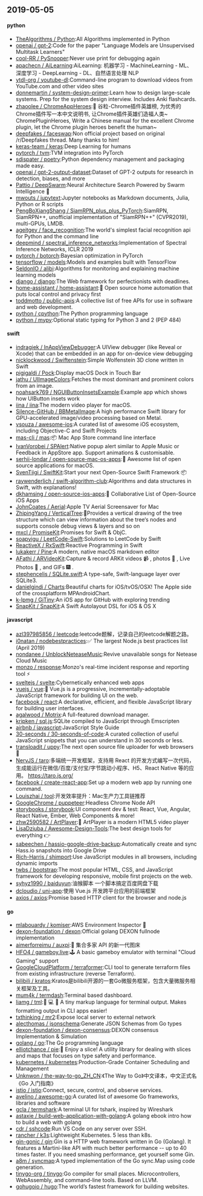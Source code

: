 ## 2019-05-05

#### python
* [TheAlgorithms / Python](https://github.com/TheAlgorithms/Python):All Algorithms implemented in Python
* [openai / gpt-2](https://github.com/openai/gpt-2):Code for the paper "Language Models are Unsupervised Multitask Learners"
* [cool-RR / PySnooper](https://github.com/cool-RR/PySnooper):Never use print for debugging again
* [apachecn / AiLearning](https://github.com/apachecn/AiLearning):AiLearning: 机器学习 - MachineLearning - ML、深度学习 - DeepLearning - DL、自然语言处理 NLP
* [ytdl-org / youtube-dl](https://github.com/ytdl-org/youtube-dl):Command-line program to download videos from YouTube.com and other video sites
* [donnemartin / system-design-primer](https://github.com/donnemartin/system-design-primer):Learn how to design large-scale systems. Prep for the system design interview. Includes Anki flashcards.
* [zhaoolee / ChromeAppHeroes](https://github.com/zhaoolee/ChromeAppHeroes):🌈
谷粒-Chrome插件英雄榜, 为优秀的Chrome插件写一本中文说明书, 让Chrome插件英雄们造福人类~ ChromePluginHeroes, Write a Chinese manual for the excellent Chrome plugin, let the Chrome plugin heroes benefit the human~
* [deepfakes / faceswap](https://github.com/deepfakes/faceswap):Non official project based on original /r/Deepfakes thread. Many thanks to him!
* [keras-team / keras](https://github.com/keras-team/keras):Deep Learning for humans
* [pytorch / tvm](https://github.com/pytorch/tvm):TVM integration into PyTorch
* [sdispater / poetry](https://github.com/sdispater/poetry):Python dependency management and packaging made easy.
* [openai / gpt-2-output-dataset](https://github.com/openai/gpt-2-output-dataset):Dataset of GPT-2 outputs for research in detection, biases, and more
* [Pattio / DeepSwarm](https://github.com/Pattio/DeepSwarm):Neural Architecture Search Powered by Swarm Intelligence
🐜
* [mwouts / jupytext](https://github.com/mwouts/jupytext):Jupyter notebooks as Markdown documents, Julia, Python or R scripts
* [PengBoXiangShang / SiamRPN_plus_plus_PyTorch](https://github.com/PengBoXiangShang/SiamRPN_plus_plus_PyTorch):SiamRPN, SiamRPN++, unofficial implementation of "SiamRPN++" (CVPR2019), multi-GPUs, LMDB.
* [ageitgey / face_recognition](https://github.com/ageitgey/face_recognition):The world's simplest facial recognition api for Python and the command line
* [deepmind / spectral_inference_networks](https://github.com/deepmind/spectral_inference_networks):Implementation of Spectral Inference Networks, ICLR 2019
* [pytorch / botorch](https://github.com/pytorch/botorch):Bayesian optimization in PyTorch
* [tensorflow / models](https://github.com/tensorflow/models):Models and examples built with TensorFlow
* [SeldonIO / alibi](https://github.com/SeldonIO/alibi):Algorithms for monitoring and explaining machine learning models
* [django / django](https://github.com/django/django):The Web framework for perfectionists with deadlines.
* [home-assistant / home-assistant](https://github.com/home-assistant/home-assistant):🏡
Open source home automation that puts local control and privacy first
* [toddmotto / public-apis](https://github.com/toddmotto/public-apis):A collective list of free APIs for use in software and web development.
* [python / cpython](https://github.com/python/cpython):The Python programming language
* [python / mypy](https://github.com/python/mypy):Optional static typing for Python 3 and 2 (PEP 484)

#### swift
* [indragiek / InAppViewDebugger](https://github.com/indragiek/InAppViewDebugger):A UIView debugger (like Reveal or Xcode) that can be embedded in an app for on-device view debugging
* [nicklockwood / Swiftenstein](https://github.com/nicklockwood/Swiftenstein):Simple Wolfenstein 3D clone written in Swift
* [pigigaldi / Pock](https://github.com/pigigaldi/Pock):Display macOS Dock in Touch Bar
* [jathu / UIImageColors](https://github.com/jathu/UIImageColors):Fetches the most dominant and prominent colors from an image.
* [noahsark769 / NGUIButtonInsetsExample](https://github.com/noahsark769/NGUIButtonInsetsExample):Example app which shows how UIButton insets work
* [iina / iina](https://github.com/iina/iina):The modern video player for macOS.
* [Silence-GitHub / BBMetalImage](https://github.com/Silence-GitHub/BBMetalImage):A high performance Swift library for GPU-accelerated image/video processing based on Metal.
* [vsouza / awesome-ios](https://github.com/vsouza/awesome-ios):A curated list of awesome iOS ecosystem, including Objective-C and Swift Projects
* [mas-cli / mas](https://github.com/mas-cli/mas):📦
Mac App Store command line interface
* [IvanVorobei / SPAlert](https://github.com/IvanVorobei/SPAlert):Native popup alert similar to Apple Music or Feedback in AppStore app. Support animations & customisable.
* [serhii-londar / open-source-mac-os-apps](https://github.com/serhii-londar/open-source-mac-os-apps):🚀
Awesome list of open source applications for macOS.
* [SvenTiigi / SwiftKit](https://github.com/SvenTiigi/SwiftKit):Start your next Open-Source Swift Framework
📦
* [raywenderlich / swift-algorithm-club](https://github.com/raywenderlich/swift-algorithm-club):Algorithms and data structures in Swift, with explanations!
* [dkhamsing / open-source-ios-apps](https://github.com/dkhamsing/open-source-ios-apps):📱
Collaborative List of Open-Source iOS Apps
* [JohnCoates / Aerial](https://github.com/JohnCoates/Aerial):Apple TV Aerial Screensaver for Mac
* [ZhipingYang / VerticalTree](https://github.com/ZhipingYang/VerticalTree):🥶Provides a vertical drawing of the tree structure which can view information about the tree‘s nodes and supports console debug views & layers and so on
* [mxcl / PromiseKit](https://github.com/mxcl/PromiseKit):Promises for Swift & ObjC.
* [soapyigu / LeetCode-Swift](https://github.com/soapyigu/LeetCode-Swift):Solutions to LeetCode by Swift
* [ReactiveX / RxSwift](https://github.com/ReactiveX/RxSwift):Reactive Programming in Swift
* [lukakerr / Pine](https://github.com/lukakerr/Pine):A modern, native macOS markdown editor
* [AFathi / ARVideoKit](https://github.com/AFathi/ARVideoKit):Capture & record ARKit videos
📹
, photos
🌄
, Live Photos
🎇
, and GIFs
🎆
.
* [stephencelis / SQLite.swift](https://github.com/stephencelis/SQLite.swift):A type-safe, Swift-language layer over SQLite3.
* [danielgindi / Charts](https://github.com/danielgindi/Charts):Beautiful charts for iOS/tvOS/OSX! The Apple side of the crossplatform MPAndroidChart.
* [k-lpmg / GiTiny](https://github.com/k-lpmg/GiTiny):An iOS app for GitHub with exploring trending
* [SnapKit / SnapKit](https://github.com/SnapKit/SnapKit):A Swift Autolayout DSL for iOS & OS X

#### javascript
* [azl397985856 / leetcode](https://github.com/azl397985856/leetcode):leetcode题解，记录自己的leetcode解题之路。
* [i0natan / nodebestpractices](https://github.com/i0natan/nodebestpractices):✅
The largest Node.js best practices list (April 2019)
* [nondanee / UnblockNeteaseMusic](https://github.com/nondanee/UnblockNeteaseMusic):Revive unavailable songs for Netease Cloud Music
* [monzo / response](https://github.com/monzo/response):Monzo's real-time incident response and reporting tool
⚡️
* [sveltejs / svelte](https://github.com/sveltejs/svelte):Cybernetically enhanced web apps
* [vuejs / vue](https://github.com/vuejs/vue):🖖
Vue.js is a progressive, incrementally-adoptable JavaScript framework for building UI on the web.
* [facebook / react](https://github.com/facebook/react):A declarative, efficient, and flexible JavaScript library for building user interfaces.
* [agalwood / Motrix](https://github.com/agalwood/Motrix):A full-featured download manager.
* [kripken / sql.js](https://github.com/kripken/sql.js):SQLite compiled to JavaScript through Emscripten
* [airbnb / javascript](https://github.com/airbnb/javascript):JavaScript Style Guide
* [30-seconds / 30-seconds-of-code](https://github.com/30-seconds/30-seconds-of-code):A curated collection of useful JavaScript snippets that you can understand in 30 seconds or less.
* [transloadit / uppy](https://github.com/transloadit/uppy):The next open source file uploader for web browsers
🐶
* [NervJS / taro](https://github.com/NervJS/taro):多端统一开发框架，支持用 React 的开发方式编写一次代码，生成能运行在微信/百度/支付宝/字节跳动小程序、H5、React Native 等的应用。 https://taro.js.org/
* [facebook / create-react-app](https://github.com/facebook/create-react-app):Set up a modern web app by running one command.
* [Louiszhai / tool](https://github.com/Louiszhai/tool):开发效率提升：Mac生产力工具链推荐
* [GoogleChrome / puppeteer](https://github.com/GoogleChrome/puppeteer):Headless Chrome Node API
* [storybooks / storybook](https://github.com/storybooks/storybook):UI component dev & test: React, Vue, Angular, React Native, Ember, Web Components & more!
* [zhw2590582 / ArtPlayer](https://github.com/zhw2590582/ArtPlayer):🎨
ArtPlayer is a modern HTML5 video player
* [LisaDziuba / Awesome-Design-Tools](https://github.com/LisaDziuba/Awesome-Design-Tools):The best design tools for everything
👉
* [sabeechen / hassio-google-drive-backup](https://github.com/sabeechen/hassio-google-drive-backup):Automatically create and sync Hass.io snapshots into Google Drive
* [Rich-Harris / shimport](https://github.com/Rich-Harris/shimport):Use JavaScript modules in all browsers, including dynamic imports
* [twbs / bootstrap](https://github.com/twbs/bootstrap):The most popular HTML, CSS, and JavaScript framework for developing responsive, mobile first projects on the web.
* [syhyz1990 / baiduyun](https://github.com/syhyz1990/baiduyun):油猴脚本 一个脚本搞定百度网盘下载
* [dcloudio / uni-app](https://github.com/dcloudio/uni-app):使用 Vue.js 开发跨平台应用的前端框架
* [axios / axios](https://github.com/axios/axios):Promise based HTTP client for the browser and node.js

#### go
* [mlabouardy / komiser](https://github.com/mlabouardy/komiser):AWS Environment Inspector
👮
* [dexon-foundation / dexon](https://github.com/dexon-foundation/dexon):Official golang DEXON fullnode implementation
* [aimerforreimu / auxpi](https://github.com/aimerforreimu/auxpi):🍭
集合多家 API 的新一代图床
* [HFO4 / gameboy.live](https://github.com/HFO4/gameboy.live):🕹️
A basic gameboy emulator with terminal "Cloud Gaming" support
* [GoogleCloudPlatform / terraformer](https://github.com/GoogleCloudPlatform/terraformer):CLI tool to generate terraform files from existing infrastructure (reverse Terraform).
* [bilibili / kratos](https://github.com/bilibili/kratos):Kratos是bilibili开源的一套Go微服务框架，包含大量微服务相关框架及工具。
* [mum4k / termdash](https://github.com/mum4k/termdash):Terminal based dashboard.
* [liamg / tml](https://github.com/liamg/tml):🌈
💻
🎨
A tiny markup language for terminal output. Makes formatting output in CLI apps easier!
* [txthinking / mr2](https://github.com/txthinking/mr2):Expose local server to external network
* [alecthomas / jsonschema](https://github.com/alecthomas/jsonschema):Generate JSON Schemas from Go types
* [dexon-foundation / dexon-consensus](https://github.com/dexon-foundation/dexon-consensus):DEXON consensus Implementation & Simulation
* [golang / go](https://github.com/golang/go):The Go programming language
* [elliotchance / pie](https://github.com/elliotchance/pie):🍕
Enjoy a slice! A utility library for dealing with slices and maps that focuses on type safety and performance.
* [kubernetes / kubernetes](https://github.com/kubernetes/kubernetes):Production-Grade Container Scheduling and Management
* [Unknwon / the-way-to-go_ZH_CN](https://github.com/Unknwon/the-way-to-go_ZH_CN):《The Way to Go》中文译本，中文正式名《Go 入门指南》
* [istio / istio](https://github.com/istio/istio):Connect, secure, control, and observe services.
* [avelino / awesome-go](https://github.com/avelino/awesome-go):A curated list of awesome Go frameworks, libraries and software
* [gcla / termshark](https://github.com/gcla/termshark):A terminal UI for tshark, inspired by Wireshark
* [astaxie / build-web-application-with-golang](https://github.com/astaxie/build-web-application-with-golang):A golang ebook intro how to build a web with golang
* [cdr / sshcode](https://github.com/cdr/sshcode):Run VS Code on any server over SSH.
* [rancher / k3s](https://github.com/rancher/k3s):Lightweight Kubernetes. 5 less than k8s.
* [gin-gonic / gin](https://github.com/gin-gonic/gin):Gin is a HTTP web framework written in Go (Golang). It features a Martini-like API with much better performance -- up to 40 times faster. If you need smashing performance, get yourself some Gin.
* [a8m / syncmap](https://github.com/a8m/syncmap):A typed implementation of the Go sync.Map using code generation.
* [tinygo-org / tinygo](https://github.com/tinygo-org/tinygo):Go compiler for small places. Microcontrollers, WebAssembly, and command-line tools. Based on LLVM.
* [gohugoio / hugo](https://github.com/gohugoio/hugo):The world’s fastest framework for building websites.
